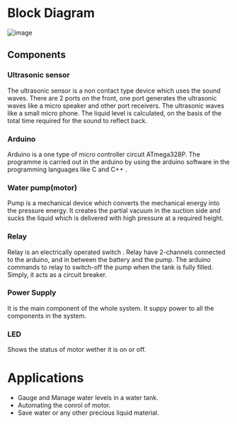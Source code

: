 # Block Diagram
![image](https://user-images.githubusercontent.com/98864424/155778427-e6bb8611-769c-43f6-b392-620597583b84.png)

## Components
### Ultrasonic sensor
 The ultrasonic sensor is a non contact type device which uses the sound waves. There are 2 ports on the front, one port generates 
 the ultrasonic waves like a micro speaker and other port receivers. The ultrasonic waves like a small micro phone. The liquid 
 level is calculated, on the basis of the total time required for the sound to reflect back.

### Arduino
 Arduino is a one type of micro controller circuit ATmega328P. The programme is carried out in the arduino by using the arduino 
 software in the programming languages like C and C++ .

### Water pump(motor)
 Pump is a mechanical device which converts the mechanical energy into the pressure energy. It creates the partial vacuum in the suction side and sucks the liquid which is delivered with high pressure at a required height.

### Relay
 Relay is an electrically operated switch . Relay have 2-channels connected to the arduino, and in between the battery and the pump. The arduino commands to relay to switch-off the pump when the tank is fully filled. Simply, it acts as a circuit breaker.

### Power Supply
 It is the main component of the whole system. It suppy power to all the components in the system.

### LED
 Shows the status of motor wether it is on or off.

# Applications
 * Gauge and Manage water levels in a water tank.
 * Automating the conrol of motor.
 * Save water or any other precious liquid material.